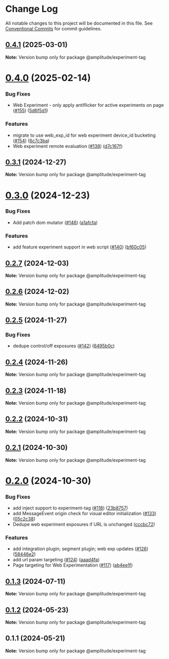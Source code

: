 # Change Log

All notable changes to this project will be documented in this file.
See [Conventional Commits](https://conventionalcommits.org) for commit guidelines.

## [0.4.1](https://github.com/amplitude/experiment-js-client/compare/@amplitude/experiment-tag@0.4.0...@amplitude/experiment-tag@0.4.1) (2025-03-01)

**Note:** Version bump only for package @amplitude/experiment-tag





# [0.4.0](https://github.com/amplitude/experiment-js-client/compare/@amplitude/experiment-tag@0.3.1...@amplitude/experiment-tag@0.4.0) (2025-02-14)


### Bug Fixes

* Web Experiment - only apply antiflicker for active experiments on page ([#155](https://github.com/amplitude/experiment-js-client/issues/155)) ([5d6f5d1](https://github.com/amplitude/experiment-js-client/commit/5d6f5d16f2e88ac60166f80053ecc34b13285081))


### Features

* migrate to use web_exp_id for web experiment device_id bucketing ([#154](https://github.com/amplitude/experiment-js-client/issues/154)) ([6c7c3ba](https://github.com/amplitude/experiment-js-client/commit/6c7c3bacebe3f8c6077f5d2532d5a06259e374bf))
* Web experiment remote evaluation ([#138](https://github.com/amplitude/experiment-js-client/issues/138)) ([d7c167f](https://github.com/amplitude/experiment-js-client/commit/d7c167f2df625bd15b6a2af2c2cb01a5e1ccc108))





## [0.3.1](https://github.com/amplitude/experiment-js-client/compare/@amplitude/experiment-tag@0.3.0...@amplitude/experiment-tag@0.3.1) (2024-12-27)

**Note:** Version bump only for package @amplitude/experiment-tag





# [0.3.0](https://github.com/amplitude/experiment-js-client/compare/@amplitude/experiment-tag@0.2.7...@amplitude/experiment-tag@0.3.0) (2024-12-23)


### Bug Fixes

* Add patch dom mutator ([#146](https://github.com/amplitude/experiment-js-client/issues/146)) ([a1afcfa](https://github.com/amplitude/experiment-js-client/commit/a1afcfa2161ba75d8756800e153b180adce36d8a))


### Features

* add feature experiment support in web script ([#140](https://github.com/amplitude/experiment-js-client/issues/140)) ([bf60c05](https://github.com/amplitude/experiment-js-client/commit/bf60c05107388ece6f5469b182c2b521fe7957ef))





## [0.2.7](https://github.com/amplitude/experiment-js-client/compare/@amplitude/experiment-tag@0.2.6...@amplitude/experiment-tag@0.2.7) (2024-12-03)

**Note:** Version bump only for package @amplitude/experiment-tag





## [0.2.6](https://github.com/amplitude/experiment-js-client/compare/@amplitude/experiment-tag@0.2.5...@amplitude/experiment-tag@0.2.6) (2024-12-02)

**Note:** Version bump only for package @amplitude/experiment-tag





## [0.2.5](https://github.com/amplitude/experiment-js-client/compare/@amplitude/experiment-tag@0.2.4...@amplitude/experiment-tag@0.2.5) (2024-11-27)


### Bug Fixes

* dedupe control/off exposures ([#142](https://github.com/amplitude/experiment-js-client/issues/142)) ([6495b0c](https://github.com/amplitude/experiment-js-client/commit/6495b0c6a0c900a93b07995371646078703b393f))





## [0.2.4](https://github.com/amplitude/experiment-js-client/compare/@amplitude/experiment-tag@0.2.3...@amplitude/experiment-tag@0.2.4) (2024-11-26)

**Note:** Version bump only for package @amplitude/experiment-tag





## [0.2.3](https://github.com/amplitude/experiment-js-client/compare/@amplitude/experiment-tag@0.2.2...@amplitude/experiment-tag@0.2.3) (2024-11-18)

**Note:** Version bump only for package @amplitude/experiment-tag





## [0.2.2](https://github.com/amplitude/experiment-js-client/compare/@amplitude/experiment-tag@0.2.1...@amplitude/experiment-tag@0.2.2) (2024-10-31)

**Note:** Version bump only for package @amplitude/experiment-tag





## [0.2.1](https://github.com/amplitude/experiment-js-client/compare/@amplitude/experiment-tag@0.2.0...@amplitude/experiment-tag@0.2.1) (2024-10-30)

**Note:** Version bump only for package @amplitude/experiment-tag





# [0.2.0](https://github.com/amplitude/experiment-js-client/compare/@amplitude/experiment-tag@0.1.3...@amplitude/experiment-tag@0.2.0) (2024-10-30)


### Bug Fixes

* add inject support to experiment-tag ([#118](https://github.com/amplitude/experiment-js-client/issues/118)) ([23b8757](https://github.com/amplitude/experiment-js-client/commit/23b8757b70c1e261c9bf607ac3adef3288cf6039))
* add MessageEvent origin check for visual editor initialization ([#133](https://github.com/amplitude/experiment-js-client/issues/133)) ([05c2c38](https://github.com/amplitude/experiment-js-client/commit/05c2c3898cd7dcac4b60ae4794dd73c7e7004be3))
* Dedupe web experiment exposures if URL is unchanged ([cccbc72](https://github.com/amplitude/experiment-js-client/commit/cccbc72421343a349b19fb2cb0cf6b9fd4f0919d))


### Features

* add integration plugin; segment plugin; web exp updates ([#126](https://github.com/amplitude/experiment-js-client/issues/126)) ([58446e2](https://github.com/amplitude/experiment-js-client/commit/58446e2f8af0e41a8dcd9c759d53b60f041c70c2))
* add url param targeting ([#124](https://github.com/amplitude/experiment-js-client/issues/124)) ([aaad4fa](https://github.com/amplitude/experiment-js-client/commit/aaad4fa70788d8eabcfb34745957f57d01fe2a8e))
* Page targeting for Web Experimentation ([#117](https://github.com/amplitude/experiment-js-client/issues/117)) ([ab4ee1f](https://github.com/amplitude/experiment-js-client/commit/ab4ee1f3929b41903c353ba4499bbdcf0a7b27dc))





## [0.1.3](https://github.com/amplitude/experiment-js-client/compare/@amplitude/experiment-tag@0.1.2...@amplitude/experiment-tag@0.1.3) (2024-07-11)

**Note:** Version bump only for package @amplitude/experiment-tag





## [0.1.2](https://github.com/amplitude/experiment-js-client/compare/@amplitude/experiment-tag@0.1.1...@amplitude/experiment-tag@0.1.2) (2024-05-23)

**Note:** Version bump only for package @amplitude/experiment-tag





## 0.1.1 (2024-05-21)

**Note:** Version bump only for package @amplitude/experiment-tag
